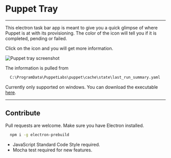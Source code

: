 # Puppet Tray
---
This electron task bar app is meant to give you a quick glimpse of where Puppet is at with its provisioning.
The color of the icon will tell you if it is completed, pending or failed.

Click on the icon and you will get more information.

![Puppet tray screenshot](http://res.cloudinary.com/gatec21/image/upload/v1470756092/puppet-tray_jichun.png)

The information is pulled from

```bash
  C:\ProgramData\PuppetLabs\puppet\cache\state\last_run_summary.yaml
```

Currently only supported on windows.
You can download the executable [here](https://github.com/misterGF/puppet-tray/releases).

---

## Contribute
Pull requests are welcome. Make sure you have Electron installed.

```bash
  npm i -g electron-prebuild
```

- JavaScript Standard Code Style required.
- Mocha test required for new features.
